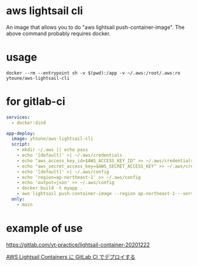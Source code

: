 # aws lightsail cli

An image that allows you to do "aws lightsail push-container-image".
The above command probably requires docker.


# usage

```shell
docker --rm --entrypoint sh -v $(pwd):/app -v ~/.aws:/root/.aws:ro ytoune/aws-lightsail-cli
```

# for gitlab-ci

```yml
services:
  - docker:dind

app-deploy:
  image: ytoune/aws-lightsail-cli
  script:
    - mkdir ~/.aws || echo pass
    - echo '[default]' >| ~/.aws/credentials
    - echo "aws_access_key_id=$AWS_ACCESS_KEY_ID" >> ~/.aws/credentials
    - echo "aws_secret_access_key=$AWS_SECRET_ACCESS_KEY" >> ~/.aws/credentials
    - echo '[default]' >| ~/.aws/config
    - echo 'region=ap-northeast-1' >> ~/.aws/config
    - echo 'output=json' >> ~/.aws/config
    - docker build -t myapp .
    - aws lightsail push-container-image --region ap-northeast-1 --service-name ${APP_SERVICE_NAME} --label api --image myapp
  only:
    - main
```

# example of use

https://gitlab.com/yt-practice/lightsail-container-20201222


[AWS Lightsail Containers に GitLab CI でデプロイする](https://zenn.dev/rithmety/articles/20201224-lightsail-containers)